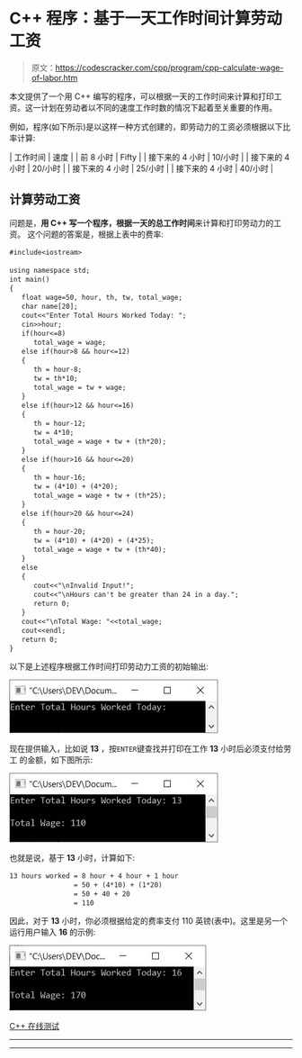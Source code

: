 # C++ 程序：基于一天工作时间计算劳动工资

> 原文：<https://codescracker.com/cpp/program/cpp-calculate-wage-of-labor.htm>

本文提供了一个用 C++ 编写的程序，可以根据一天的工作时间来计算和打印工资。这一计划在劳动者以不同的速度工作时数的情况下起着至关重要的作用。

例如，程序(如下所示)是以这样一种方式创建的，即劳动力的工资必须根据以下比率计算:

| 工作时间 | 速度 |
| 前 8 小时 | Fifty |
| 接下来的 4 小时 | 10/小时 |
| 接下来的 4 小时 | 20/小时 |
| 接下来的 4 小时 | 25/小时 |
| 接下来的 4 小时 | 40/小时 |

## 计算劳动工资

问题是，**用 C++ 写一个程序，根据一天的总工作时间**来计算和打印劳动力的工资。 这个问题的答案是，根据上表中的费率:

```
#include<iostream>

using namespace std;
int main()
{
   float wage=50, hour, th, tw, total_wage;
   char name[20];
   cout<<"Enter Total Hours Worked Today: ";
   cin>>hour;
   if(hour<=8)
      total_wage = wage;
   else if(hour>8 && hour<=12)
   {
      th = hour-8;
      tw = th*10;
      total_wage = tw + wage;
   }
   else if(hour>12 && hour<=16)
   {
      th = hour-12;
      tw = 4*10;
      total_wage = wage + tw + (th*20);
   }
   else if(hour>16 && hour<=20)
   {
      th = hour-16;
      tw = (4*10) + (4*20);
      total_wage = wage + tw + (th*25);
   }
   else if(hour>20 && hour<=24)
   {
      th = hour-20;
      tw = (4*10) + (4*20) + (4*25);
      total_wage = wage + tw + (th*40);
   }
   else
   {
      cout<<"\nInvalid Input!";
      cout<<"\nHours can't be greater than 24 in a day.";
      return 0;
   }
   cout<<"\nTotal Wage: "<<total_wage;
   cout<<endl;
   return 0;
}
```

以下是上述程序根据工作时间打印劳动力工资的初始输出:

![c++ calculate wage of labor](img/1ee1e1eed2e5e12c522cdb1adf812a5c.png)

现在提供输入，比如说 **13** ，按`ENTER`键查找并打印在工作 **13** 小时后必须支付给劳工 的金额，如下图所示:

![calculate print wage of labor c++ program](img/2948d0de7a3fb5cbf5b3746c88e8dfb8.png)

也就是说，基于 **13** 小时，计算如下:

```
13 hours worked = 8 hour + 4 hour + 1 hour
                = 50 + (4*10) + (1*20)
                = 50 + 40 + 20
                = 110
```

因此，对于 **13** 小时，你必须根据给定的费率支付 110 英镑(表中)。这里是另一个运行用户输入 **16** 的示例:

![calculate wage of labor c++](img/17945e649254bc789c59b5fd77fff3b9.png)

[C++ 在线测试](/exam/showtest.php?subid=3)

* * *

* * *